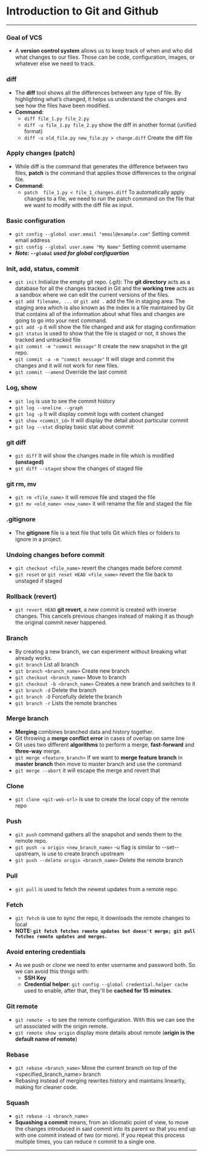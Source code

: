 # Introduction to Git and Github
---
### Goal of VCS
- A **version control system** allows us to keep track of when and who did what changes to our files. Those can be code, configuration, images, or whatever else we need to track.
### diff
- The **diff** tool shows all the differences between any type of file. By highlighting what’s changed, it helps us understand the changes and see how the files have been modified.
- **Command:**
    - `diff file_1.py file_2.py`
    - `diff -u file_1.py file_2.py` show the diff in another format (unified format)
    - `diff -u old_file.py new_file.py > change.diff` Create the diff file 

### Apply changes (patch)
- While diff is the command that generates the difference between two files, **patch** is the command that applies those differences to the original file.
- **Command:**
    - `patch  file_1.py < file_1_changes.diff` To automatically apply changes to a file, we need to run the patch command on the file that we want to modify with the diff file as input.

### Basic configuration
- `git config --global user.email "email@example.com"` Setting commit email address
- `git config --global user.name "My Name"` Setting commit username
- ***Note: `--global` used for global configuartion***

### Init, add, status, commit
- `git init` Initialize the empty git repo. (.git): The **git directory** acts as a database for all the changes tracked in Git and the **working tree** acts as a sandbox where we can edit the current versions of the files.
- `git add filename, ...` or `git add .` add the file in staging area: The staging area which is also known as the index is a file maintained by Git that contains all of the information about what files and changes are going to go into your next command.
- `git add -p` it will show the file changed and ask for staging confirmation
- `git status` is used to show that the file is staged or not, it shows the tracked and untracked file
- `git commit -m "commit message"` It create the new snapshot in the git repo.
- `git commit -a -m "commit message"` It will stage and commit the changes and it will not work for new files.
- `git commit --amend` Override the last commit

### Log, show
- `git log` is use to see the commit history
- `git log --oneline --graph`
- `git log -p` It will display commit logs with content changed
- `git show <commit_id>` It will display the detail about particular commit
- `git log --stat` display basic stat about commit

### git diff
- `git diff` It will show the changes made in file which is modified **(unstaged)**
- `git diff --staged` show the changes of staged file
### git rm, mv
- `git rm <file_name>` it will remove file and staged the file
- `git mv <old_name> <new_name>` it will rename the file and staged the file
### .gitignore
- The **gitignore** file is a text file that tells Git which files or folders to ignore in a project.

### Undoing changes before commit
- `git checkout <file_name>` revert the changes made before commit
- `git reset` or `git reset HEAD <file_name>` revert the file back to unstaged if staged

### Rollback (revert)
- `git revert HEAD` **git revert**, a new commit is created with inverse changes. This cancels previous changes instead of making it as though the original commit never happened.

### Branch
- By creating a new branch, we can experiment without breaking what already works.
- `git branch` List all branch
- `git branch <branch_name>` Create new branch
- `git checkout <branch_name>` Move to branch
- `git checkout -b <branch_name>` Creates a new branch and switches to it
- `git branch -d` Delete the branch
- `git branch -D` Forcefully delete the branch
- `git branch -r` Lists the remote branches
### Merge branch
- **Merging** combines branched data and history together.
- Git throwing a **merge conflict error** in cases of overlap on same line 
- Git uses two different **algorithms** to perform a merge, **fast-forward** and **three-way** merge.
- `git merge <feature_branch>` If we want to **merge feature branch** in **master branch** then move to master branch and use the command
- `git merge --abort` it will escape the merge and revert that

### Clone
- `git clone <git-web-url>` is use to create the local copy of the remote repo
### Push
- `git push` command gathers all the snapshot and sends them to the remote repo.
- `git push -u origin <new_branch_name>` -u flag is similar to --set--upstream, is use to create branch upstream
- `git push --delete origin <branch_name>` Delete the remote branch

### Pull
- `git pull` is used to fetch the newest updates from a remote repo.

### Fetch
- `git fetch` is use to sync the repo, it downloads the remote changes to local
- **NOTE: `git fetch fetches remote updates but doesn't merge; git pull fetches remote updates and merges.`**
### Avoid entering credentials
- As we push or clone we need to enter username and password both. So we can avoid this things with: 
    -  **SSH Key**
    -  **Credential helper**: `git config --global credential.helper cache` used to enable, after that, they'll be **cached for 15 minutes**.

### Git remote
- `git remote -v` to see the remote configuration. With this we can see the url associated with the origin remote.
- `git remote show origin` display more details about remote (**origin is the default name of remote**)

### Rebase
- `git rebase <branch_name>` Move the current branch on top of the <specified_branch_name> branch
- Rebasing instead of merging rewrites history and maintains linearity, making for cleaner code.

### Squash
- `git rebase -i <branch_name>`
- **Squashing a commit** means, from an idiomatic point of view, to move the changes introduced in said commit into its parent so that you end up with one commit instead of two (or more). If you repeat this process multiple times, you can reduce n commit to a single one.

---